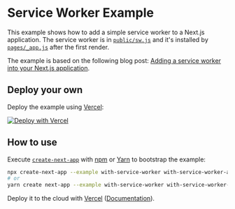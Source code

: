 # Service Worker Example

This example shows how to add a simple service worker to a Next.js application. The service worker is in [`public/sw.js`](public/sw.js) and it's installed by [`pages/_app.js`](pages/_app.js) after the first render.

The example is based on the following blog post: [Adding a service worker into your Next.js application](https://dev.to/josedonato/adding-a-service-worker-into-your-next-js-application-1dib).

## Deploy your own

Deploy the example using [Vercel](https://vercel.com?utm_source=github&utm_medium=readme&utm_campaign=next-example):

[![Deploy with Vercel](https://vercel.com/button)](https://vercel.com/new/git/external?repository-url=https://github.com/vercel/next.js/tree/canary/examples/with-service-worker&project-name=with-service-worker&repository-name=with-service-worker)

## How to use

Execute [`create-next-app`](https://github.com/vercel/next.js/tree/canary/packages/create-next-app) with [npm](https://docs.npmjs.com/cli/init) or [Yarn](https://yarnpkg.com/lang/en/docs/cli/create/) to bootstrap the example:

```bash
npx create-next-app --example with-service-worker with-service-worker-app
# or
yarn create next-app --example with-service-worker with-service-worker-app
```

Deploy it to the cloud with [Vercel](https://vercel.com/new?utm_source=github&utm_medium=readme&utm_campaign=next-example) ([Documentation](https://nextjs.org/docs/deployment)).
